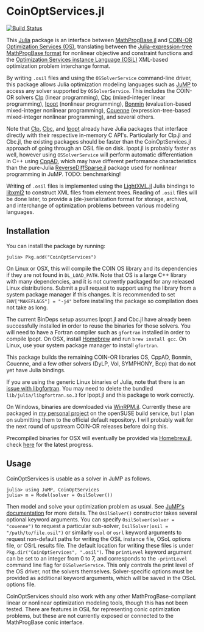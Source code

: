 # CoinOptServices.jl

[![Build Status](https://travis-ci.org/tkelman/CoinOptServices.jl.svg?branch=master)](https://travis-ci.org/tkelman/CoinOptServices.jl)

This [Julia](https://github.com/JuliaLang/julia) package is an interface
between [MathProgBase.jl](https://github.com/JuliaOpt/MathProgBase.jl) and
[COIN-OR](http://www.coin-or.org) [Optimization Services (OS)](https://projects.coin-or.org/OS),
translating between the [Julia-expression-tree MathProgBase format](http://mathprogbasejl.readthedocs.org/en/latest/nlp.html#obj_expr)
for nonlinear objective and constraint functions and the
[Optimization Services instance Language (OSiL)](http://www.coin-or.org/OS/OSiL.html)
XML-based optimization problem interchange format.

By writing ``.osil`` files and using the ``OSSolverService`` command-line
driver, this package allows Julia optimization modeling languages such as
[JuMP](https://github.com/JuliaOpt/JuMP.jl) to access any solver supported by
``OSSolverService``. This includes the COIN-OR solvers [Clp](https://projects.coin-or.org/Clp)
(linear programming), [Cbc](https://projects.coin-or.org/Cbc) (mixed-integer
linear programming), [Ipopt](https://projects.coin-or.org/Ipopt) (nonlinear
programming), [Bonmin](https://projects.coin-or.org/Bonmin) (evaluation-based
mixed-integer nonlinear programming), [Couenne](https://projects.coin-or.org/Couenne)
(expression-tree-based mixed-integer nonlinear programming), and several others.

Note that [Clp](https://github.com/JuliaOpt/Clp.jl), [Cbc](https://github.com/JuliaOpt/Cbc.jl),
and [Ipopt](https://github.com/JuliaOpt/Ipopt.jl) already have Julia packages
that interface directly with their respective in-memory C API's. Particularly
for Clp.jl and Cbc.jl, the existing packages should be faster than the
CoinOptServices.jl approach of going through an OSiL file on disk.
Ipopt.jl is probably faster as well, however using ``OSSolverService`` will
perform automatic differentiation in C++ using [CppAD](https://projects.coin-or.org/CppAD),
which may have different performance characteristics than the pure-Julia
[ReverseDiffSparse.jl](https://github.com/mlubin/ReverseDiffSparse.jl) package
used for nonlinear programming in JuMP. TODO: benchmarking!

Writing of ``.osil`` files is implemented using the
[LightXML.jl](https://github.com/JuliaLang/LightXML.jl) Julia bindings to
[libxml2](http://xmlsoft.org) to construct XML files from element trees.
Reading of ``.osil`` files will be done later, to provide a (de-)serialization
format for storage, archival, and interchange of optimization problems between
various modeling languages.

## Installation

You can install the package by running:

    julia> Pkg.add("CoinOptServices")

On Linux or OSX, this will compile the COIN OS library and its dependencies
if they are not found in ``DL_LOAD_PATH``. Note that OS is a large C++
library with many dependencies, and it is not currently packaged for any
released Linux distributions. Submit a pull request to support using the
library from a system package manager if this changes. It is recommended
to set ``ENV["MAKEFLAGS"] = "-j4"`` before installing the package so
compilation does not take as long.

The current BinDeps setup assumes Ipopt.jl and Cbc.jl have already been
successfully installed in order to reuse the binaries for those solvers.
You will need to have a Fortran compiler such as ``gfortran`` installed
in order to compile Ipopt. On OSX, install [Homebrew](http://brew.sh/)
and run ``brew install gcc``. On Linux, use your system package manager
to install ``gfortran``.

This package builds the remaining COIN-OR libraries OS, CppAD, Bonmin,
Couenne, and a few other solvers (DyLP, Vol, SYMPHONY, Bcp)
that do not yet have Julia bindings.

If you are using the generic Linux binaries of Julia, note that there is an
[issue with libgfortran](https://github.com/JuliaLang/julia/pull/8442#issuecomment-69449027).
You may need to delete the bundled ``lib/julia/libgfortran.so.3`` for Ipopt.jl
and this package to work correctly.

On Windows, binaries are downloaded via [WinRPM.jl](https://github.com/JuliaLang/WinRPM.jl).
Currently these are packaged in [my personal project](https://build.opensuse.org/project/show/home:kelman:mingw-coinor)
on the openSUSE build service, but I plan on submitting them to the official
default repository. I will probably wait for the next round of upstream
COIN-OR releases before doing this.

Precompiled binaries for OSX will eventually be provided via
[Homebrew.jl](https://github.com/JuliaLang/Homebrew.jl), check
[here](https://github.com/staticfloat/homebrew-juliadeps/pull/36) for
the latest progress.

## Usage

CoinOptServices is usable as a solver in JuMP as follows.

    julia> using JuMP, CoinOptServices
    julia> m = Model(solver = OsilSolver())

Then model and solve your optimization problem as usual. See
[JuMP's documentation](http://jump.readthedocs.org/en/latest/) for more
details. The ``OsilSolver()`` constructor takes several optional keyword
arguments. You can specify ``OsilSolver(solver = "couenne")`` to request
a particular sub-solver, ``OsilSolver(osil = "/path/to/file.osil")`` or
similarly ``osol`` or ``osrl`` keyword arguments to request non-default
paths for writing the OSiL instance file, OSoL options file, or OSrL
results file. The default location for writing these files is under
``Pkg.dir("CoinOptServices", ".osil")``. The ``printLevel`` keyword argument
can be set to an integer from 0 to 7, and corresponds to the ``-printLevel``
command line flag for ``OSSolverService``. This only controls the print
level of the OS driver, not the solvers themselves. Solver-specific options
must be provided as additional keyword arguments, which will be saved in
the OSoL options file.

CoinOptServices should also work with any other MathProgBase-compliant
linear or nonlinear optimization modeling tools, though this has not been
tested. There are features in OSiL for representing conic optimization
problems, but these are not currently exposed or connected to the
MathProgBase conic interface.


